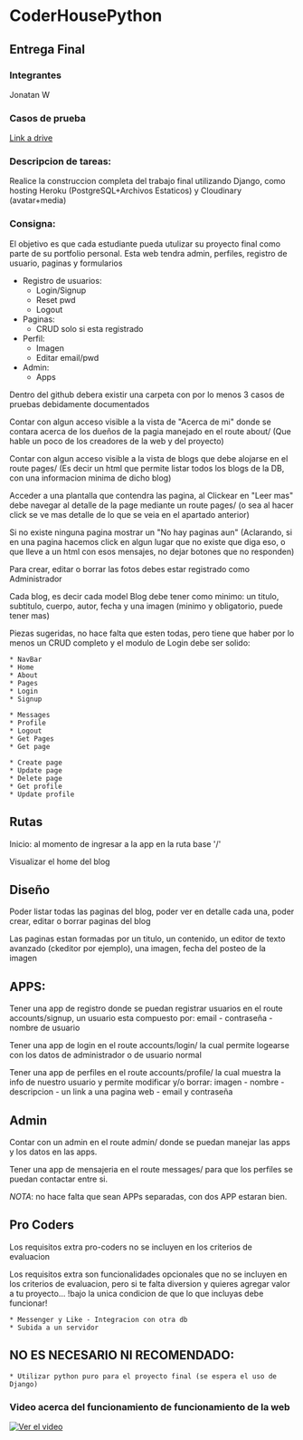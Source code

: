 # CoderHousePython

## Entrega Final

### Integrantes 

Jonatan W

### Casos de prueba

[Link a drive ](https://docs.google.com/spreadsheets/d/1OYS7iVZuy_dkSCIztWNZG1nNKS8MnjT4/edit?usp=sharing&ouid=107614986716728974196&rtpof=true&sd=true)

### Descripcion de tareas:

Realice la construccion completa del trabajo final utilizando Django, como hosting Heroku (PostgreSQL+Archivos Estaticos) y Cloudinary (avatar+media)

### Consigna: 

El objetivo es que cada estudiante pueda utulizar su proyecto final como parte de su portfolio personal.
Esta web tendra admin, perfiles, registro de usuario, paginas y formularios

- Registro de usuarios: 
    * Login/Signup
    * Reset pwd
    * Logout
- Paginas:
    * CRUD solo si esta registrado
- Perfil:
    * Imagen
    * Editar email/pwd
- Admin:
    * Apps

Dentro del github debera existir una carpeta con por lo menos 3 casos de pruebas debidamente documentados

Contar con algun acceso visible a la vista de "Acerca de mi" donde se contara acerca de los dueños de la pagia manejado en el route about/ (Que hable un poco de los creadores de la web y del proyecto)

Contar con algun acceso visible a la vista de blogs que debe alojarse en el route pages/ (Es decir un html que permite listar todos los blogs de la DB, con una informacion minima de dicho blog)

Acceder a una plantalla que contendra las pagina, al Clickear en "Leer mas" debe navegar al detalle de la page mediante un route pages/<pageId> (o sea al hacer click se ve mas detalle de lo que se veia en el apartado anterior)

Si no existe ninguna pagina mostrar un "No hay paginas aun" (Aclarando, si en una pagina hacemos click en algun lugar que no existe que diga eso, o que lleve a un html con esos mensajes, no dejar botones que no responden)

Para crear, editar o borrar las fotos debes estar registrado como Administrador

Cada blog, es decir cada model Blog debe tener como minimo: un titulo, subtitulo, cuerpo, autor, fecha y una imagen (minimo y obligatorio, puede tener mas)

Piezas sugeridas, no hace falta que esten todas, pero tiene que haber por lo menos un CRUD completo y el modulo de Login debe ser solido:

    * NavBar
    * Home
    * About
    * Pages
    * Login
    * Signup

    * Messages
    * Profile
    * Logout
    * Get Pages
    * Get page

    * Create page
    * Update page
    * Delete page
    * Get profile
    * Update profile


## Rutas

Inicio: al momento de ingresar a la app en la ruta base '/'

Visualizar el home del blog

## Diseño

Poder listar todas las paginas del blog, poder ver en detalle cada una, poder crear, editar o borrar paginas del blog

Las paginas estan formadas por un titulo, un contenido, un editor de texto avanzado (ckeditor por ejemplo), una imagen, fecha del posteo de la imagen

## APPS:

Tener una app de registro donde se puedan registrar usuarios en el route accounts/signup, un usuario esta compuesto por: email - contraseña - nombre de usuario

Tener una app de login en el route accounts/login/ la cual permite logearse con los datos de administrador o de usuario normal

Tener una app de perfiles en el route accounts/profile/ la cual muestra la info de nuestro usuario y permite modificar y/o borrar: imagen - nombre - descripcion - un link a una pagina web - email y contraseña

## Admin

Contar con un admin en el route admin/ donde se puedan manejar las apps y los datos en las apps.

Tener una app de mensajeria en el route messages/ para que los perfiles se puedan contactar entre si. 

*NOTA*: no hace falta que sean APPs separadas, con dos APP estaran bien.

## Pro Coders

Los requisitos extra pro-coders no se incluyen en los criterios de evaluacion

Los requisitos extra son funcionalidades opcionales que no se incluyen en los criterios de evaluacion, pero si te falta diversion y quieres agregar valor a tu proyecto... !bajo la unica condicion de que lo que incluyas debe funcionar!

    * Messenger y Like - Integracion con otra db
    * Subida a un servidor

## NO ES NECESARIO NI RECOMENDADO: 
    
    * Utilizar python puro para el proyecto final (se espera el uso de Django)

### Video acerca del funcionamiento de funcionamiento de la web

[![Ver el video](https://i.imgur.com/noOL6UB.jpg)](https://youtu.be/S7SLep244ss)

